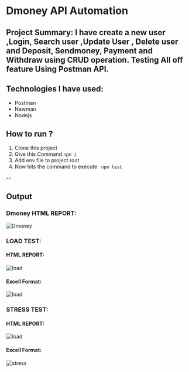 # Dmoney API Automation

## Project Summary:  I have create a new user ,Login, Search user ,Update User , Delete user and Deposit, Sendmoney, Payment and Withdraw using CRUD operation. Testing All off feature Using Postman API.

## Technologies I have used:
- Postman
- Newman
- Nodejs
## How to run ?
1. Clone this project
2. Give this Command `npm i`
3. Add env file to project root
4. Now hits the command to execute
``` npm test```

--
## Output

### Dmoney HTML REPORT:
![Dmoney](https://github.com/user-attachments/assets/3c8a227d-54be-4008-9132-9ece16ee7483)


### LOAD TEST:

#### HTML REPORT:
![load](https://github.com/user-attachments/assets/cb94598b-19f3-42c9-a16e-fe7233b878ee)
#### Excell Format:
![load](https://github.com/user-attachments/assets/822919ed-512c-41d6-a8b5-ed7a3362bea7)


### STRESS TEST:

#### HTML REPORT:
 ![load](https://github.com/user-attachments/assets/6a85e5da-48d3-4309-9895-3873c240e17d)
#### Excell Format:
![stress](https://github.com/user-attachments/assets/9f64a6db-d2d3-4234-8091-820b935b7fb8)





